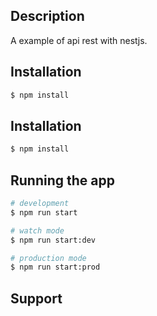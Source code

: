 ## Description

A example of api rest with nestjs.

## Installation

```bash
$ npm install
```

## Installation

```bash
$ npm install
```

## Running the app

```bash
# development
$ npm run start

# watch mode
$ npm run start:dev

# production mode
$ npm run start:prod
```
<!-- 
## Test

```bash
# unit tests
$ npm run test

# e2e tests
$ npm run test:e2e

# test coverage
$ npm run test:cov
``` -->

## Support